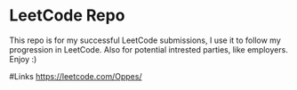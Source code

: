 # LeetCode Repo
This repo is for my successful LeetCode submissions, I use it to follow my progression in LeetCode. Also for potential intrested parties, like employers. Enjoy :)

#Links
https://leetcode.com/Oppes/
